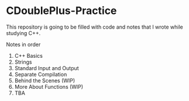 # CDoublePlus-Practice
This repository is going to be filled with code and notes that I wrote while studying C++.

Notes in order
1. C++ Basics
2. Strings
3. Standard Input and Output
4. Separate Compilation
5. Behind the Scenes (WIP)
6. More About Functions (WIP)
7. TBA
